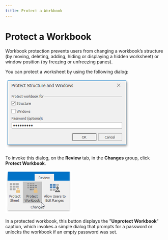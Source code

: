 ```yaml
---
title: Protect a Workbook
---
```

# Protect a Workbook
Workbook protection prevents users from changing a workbook’s structure (by moving, deleting, adding, hiding or displaying a hidden worksheet) or window position (by freezing or unfreezing panes).

You can protect a worksheet by using the following dialog:

![Protect_Workbook](../../../images/Img23283.png)

To invoke this dialog, on the **Review** tab, in the **Changes** group, click **Protect Workbook**.

![SpreadsheetControl_Review_Changes](../../../images/Img23281.png)

In a protected workbook, this button displays the "**Unprotect Workbook**" caption, which invokes a simple dialog that prompts for a password or unlocks the workbook if an empty password was set.
